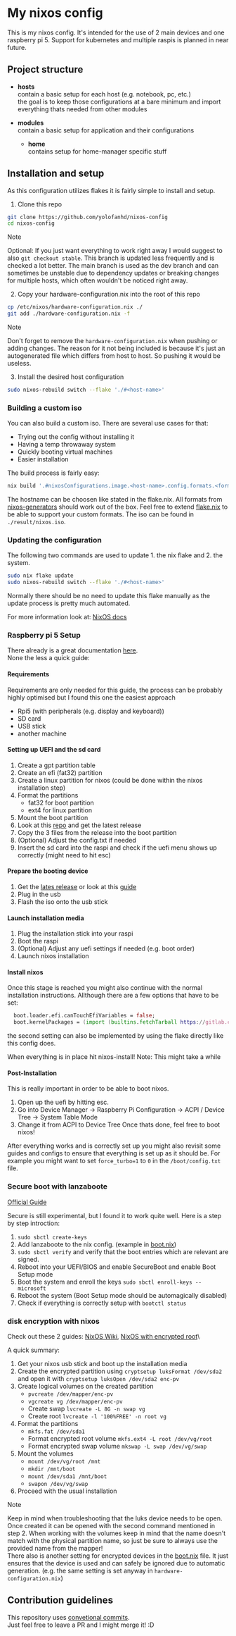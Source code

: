 # My nixos config

This is my nixos config. It's intended for the use of 2 main devices and one raspberry pi 5.
Support for kubernetes and multiple raspis is planned in near future.

## Project structure

- **hosts**\
  contain a basic setup for each host (e.g. notebook, pc, etc.)\
  the goal is to keep those configurations at a bare minimum and import everything thats needed from other modules

- **modules**\
  contain a basic setup for application and their configurations
  - **home**\
    contains setup for home-manager specific stuff

## Installation and setup

As this configuration utilizes flakes it is fairly simple to install and setup.

1. Clone this repo

```bash
git clone https://github.com/yolofanhd/nixos-config
cd nixos-config
```

> [!NOTE]
> Optional: If you just want everything to work right away I would suggest to also
> `git checkout stable`. This branch is updated less frequently and is checked a lot
> better. The main branch is used as the dev branch and can sometimes be unstable due
> to dependency updates or breaking changes for multiple hosts, which often wouldn't
> be noticed right away.

2. Copy your hardware-configuration.nix into the root of this repo

```bash
cp /etc/nixos/hardware-configuration.nix ./
git add ./hardware-configuration.nix -f
```

> [!NOTE]
> Don't forget to remove the `hardware-configuration.nix` when pushing or adding changes.
> The reason for it not being included is because it's just an autogenerated file which differs
> from host to host. So pushing it would be useless.

3. Install the desired host configuration

```bash
sudo nixos-rebuild switch --flake './#<host-name>'
```

### Building a custom iso

You can also build a custom iso. There are several use cases for that:

- Trying out the config without installing it
- Having a temp throwaway system
- Quickly booting virtual machines
- Easier installation

The build process is fairly easy:

```bash
nix build '.#nixosConfigurations.image.<host-name>.config.formats.<format>'
```

The hostname can be choosen like stated in the flake.nix.
All formats from [nixos-generators](https://github.com/nix-community/nixos-generators)
should work out of the box. Feel free to extend [flake.nix](./flake.nix) to be able to
support your custom formats.
The iso can be found in `./result/nixos.iso`.

### Updating the configuration

The following two commands are used to update 1. the nix flake and 2. the system.

```bash
sudo nix flake update
sudo nixos-rebuild switch --flake './#<host-name>'
```

Normally there should be no need to update this flake manually as the update process
is pretty much automated.

For more information look at: [NixOS docs](https://nixos.wiki/wiki/flakes)

### Raspberry pi 5 Setup

There already is a great documentation [here](https://wiki.nixos.org/wiki/NixOS_on_ARM/Raspberry_Pi_5).\
None the less a quick guide:

#### Requirements

Requirements are only needed for this guide, the process can be probably highly optimised but I found this
one the easiest approach

- Rpi5 (with peripherals (e.g. display and keyboard))
- SD card
- USB stick
- another machine

#### Setting up UEFI and the sd card

1. Create a gpt partition table
2. Create an efi (fat32) partition
3. Create a linux partition for nixos (could be done within the nixos installation step)
4. Format the partitions
   - fat32 for boot partition
   - ext4 for linux partition
5. Mount the boot partition
6. Look at this [repo](https://github.com/worproject/rpi5-uefi) and get the latest release
7. Copy the 3 files from the release into the boot partition
8. (Optional) Adjust the config.txt if needed
9. Insert the sd card into the raspi and check if the uefi menu shows up correctly (might need to hit esc)

#### Prepare the booting device

1. Get the [lates release](https://hydra.nixos.org/job/nixos/trunk-combined/nixos.iso_minimal_new_kernel_no_zfs.aarch64-linux)
   or look at this [guide](https://wiki.nixos.org/wiki/NixOS_on_ARM/UEFI)
2. Plug in the usb
3. Flash the iso onto the usb stick

#### Launch installation media

1. Plug the installation stick into your raspi
2. Boot the raspi
3. (Optional) Adjust any uefi settings if needed (e.g. boot order)
4. Launch nixos installation

#### Install nixos

Once this stage is reached you might also continue with the normal installation instructions.
Allthough there are a few options that have to be set:

```nix
  boot.loader.efi.canTouchEfiVariables = false;
  boot.kernelPackages = (import (builtins.fetchTarball https://gitlab.com/vriska/nix-rpi5/-/archive/main.tar.gz)).legacyPackages.aarch64-linux.linuxPackages_rpi5;
```

the second setting can also be implemented by using the flake directly like this config does.

When everything is in place hit nixos-install! Note: This might take a while

#### Post-Installation

This is really important in order to be able to boot nixos.

1. Open up the uefi by hitting esc.
2. Go into Device Manager -> Raspberry Pi Configuration -> ACPI / Device Tree -> System Table Mode
3. Change it from ACPI to Device Tree
   Once thats done, feel free to boot nixos!

After everything works and is correctly set up you might also revisit some guides and configs to ensure
that everything is set up as it should be. For example you might want to set `force_turbo=1` to `0`
in the `/boot/config.txt` file.

### Secure boot with lanzaboote

[Official Guide](https://github.com/nix-community/lanzaboote/blob/master/docs/QUICK_START.md)

Secure is still experimental, but I found it to work quite well.
Here is a step by step introction:

1. `sudo sbctl create-keys`
2. Add lanzaboote to the nix config. (example in [boot.nix](./modules/boot.nix))
3. `sudo sbctl verify` and verify that the boot entries which are relevant are signed.
4. Reboot into your UEFI/BIOS and enable SecureBoot and enable Boot Setup mode
5. Boot the system and enroll the keys `sudo sbctl enroll-keys --microsoft`
6. Reboot the system (Boot Setup mode should be automagically disabled)
7. Check if everything is correctly setup with `bootctl status`

### disk encryption with nixos
Check out these 2 guides: 
[NixOS Wiki](https://nixos.wiki/wiki/Full_Disk_Encryption),
[NixOS with encrypted root](https://gist.github.com/martijnvermaat/76f2e24d0239470dd71050358b4d5134)\

A quick summary:

1. Get your nixos usb stick and boot up the installation media
2. Create the encrypted partition using `cryptsetup luksFormat /dev/sda2` and open it with `cryptsetup luksOpen /dev/sda2 enc-pv`
3. Create logical volumes on the created partition
   - `pvcreate /dev/mapper/enc-pv`
   - `vgcreate vg /dev/mapper/enc-pv`
   - Create swap `lvcreate -L 8G -n swap vg`
   - Create root `lvcreate -l '100%FREE' -n root vg`
4. Format the partitions
   - `mkfs.fat /dev/sda1`
   - Format encrypted root volume `mkfs.ext4 -L root /dev/vg/root`
   - Format encrypted swap volume `mkswap -L swap /dev/vg/swap`
5. Mount the volumes
   - `mount /dev/vg/root /mnt`
   - `mkdir /mnt/boot`
   - `mount /dev/sda1 /mnt/boot`
   - `swapon /dev/vg/swap`
6. Proceed with the usual installation
   
> [!NOTE]
> Keep in mind when troubleshooting that the luks device needs to be open.
> Once created it can be opened with the second command mentioned in step 2.
> When working with the volumes keep in mind that the name doesn't match with the
> physical partition name, so just be sure to always use the provided name from
> the mapper!\
> There also is another setting for encrypted devices in the [boot.nix](./modules/boot.nix)
> file. It just ensures that the device is used and can safely be ignored due to automatic
> generation. (e.g. the same setting is set anyway in `hardware-configuration.nix`)

## Contribution guidelines

This repository uses [convetional commits](https://www.conventionalcommits.org/en/v1.0.0/#summary).<br/>
Just feel free to leave a PR and I might merge it! :D
